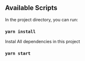 ## Available Scripts

In the project directory, you can run:

### `yarn install`

Instal All dependencies in this project

### `yarn start`


